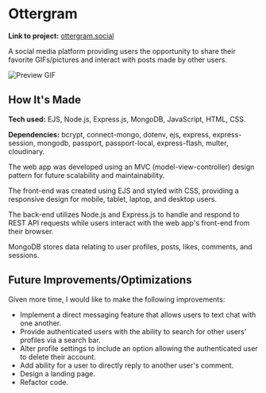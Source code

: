 # Ottergram

**Link to project:** [ottergram.social](https://ottergram.social/)

A social media platform providing users the opportunity to share their favorite GIFs/pictures and interact with posts made by other users.

![Preview GIF](https://github.com/RobH0/ottergram/blob/main/ottergram-preview.gif)

## How It's Made

**Tech used:** EJS, Node.js, Express.js, MongoDB, JavaScript, HTML, CSS.

**Dependencies:** bcrypt, connect-mongo, dotenv, ejs, express, express-session, mongodb, passport, passport-local, express-flash, multer, cloudinary.

The web app was developed using an MVC (model-view-controller) design pattern for future scalability and maintainability. 

The front-end was created using EJS and styled with CSS, providing a responsive design for mobile, tablet, laptop, and desktop users. 

The back-end utilizes Node.js and Express.js to handle and respond to REST API requests while users interact with the web app's front-end from their browser.

MongoDB stores data relating to user profiles, posts, likes, comments, and sessions.

## Future Improvements/Optimizations

Given more time, I would like to make the following improvements:
- Implement a direct messaging feature that allows users to text chat with one another.
- Provide authenticated users with the ability to search for other users' profiles via a search bar.
- Alter profile settings to include an option allowing the authenticated user to delete their account.
- Add ability for a user to directly reply to another user's comment.
- Design a landing page.
- Refactor code.